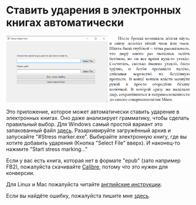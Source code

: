 # Ставить ударения в электронных книгах автоматически

<p float="left">
  <img src="imgs/screenshot.png" width="55%" />
  <img src="imgs/ebook.png" width="44%" /> 
</p>

Это приложение, которое может автоматически ставить ударение в электронных книгах. Оно даже анализирует грамматику, чтобы сделать правильный выбор. Для Windows самый простой вариант это запакованный файл [здесь](https://github.com/Vuizur/add-stress-to-epub/releases/download/v1.1/Stress-Marker-win.zip). Разархивируйте загружённый архив и запускайте "#Stress marker.exe". Выбирайте электронную книгу, где вы хотите добавить ударения (Кнопка "Select File" вверх). И наконец-то нажмите "Start stress marking..."

Если у вас есть книга, которая нет в формате "epub" (зато например FB2), пожалуйста скачивайте [Calibre](https://calibre-ebook.com/), потому что это нужен для конверсии.

Для Linux и Mac пожалуйста читайте [английские инструкции](README.md).

Если вы найдёте ошибку, пожалуйста пишите мне [здесь](https://github.com/Vuizur/add-stress-to-epub/issues/new).
